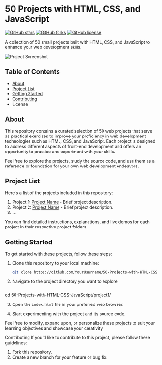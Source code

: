 # 50 Projects with HTML, CSS, and JavaScript

[![GitHub stars](https://img.shields.io/github/stars/YourUsername/50-Projects-with-HTML-CSS-JavaScript.svg)](https://github.com/YourUsername/50-Projects-with-HTML-CSS-JavaScript/stargazers)
[![GitHub forks](https://img.shields.io/github/forks/YourUsername/50-Projects-with-HTML-CSS-JavaScript.svg)](https://github.com/YourUsername/50-Projects-with-HTML-CSS-JavaScript/network)
[![GitHub license](https://img.shields.io/github/license/YourUsername/50-Projects-with-HTML-CSS-JavaScript.svg)](https://github.com/YourUsername/50-Projects-with-HTML-CSS-JavaScript/blob/master/LICENSE)

A collection of 50 small projects built with HTML, CSS, and JavaScript to enhance your web development skills.

![Project Screenshot](project-screenshot.png)

## Table of Contents

- [About](#about)
- [Project List](#project-list)
- [Getting Started](#getting-started)
- [Contributing](#contributing)
- [License](#license)

## About

This repository contains a curated selection of 50 web projects that serve as practical exercises to improve your proficiency in web development technologies such as HTML, CSS, and JavaScript. Each project is designed to address different aspects of front-end development and offers an opportunity to practice and experiment with your skills.

Feel free to explore the projects, study the source code, and use them as a reference or foundation for your own web development endeavors.

## Project List

Here's a list of the projects included in this repository:

1. Project 1: [Project Name](project1/) - Brief project description.
2. Project 2: [Project Name](project2/) - Brief project description.
3. ...

You can find detailed instructions, explanations, and live demos for each project in their respective project folders.

## Getting Started

To get started with these projects, follow these steps:

1. Clone this repository to your local machine:

   ```bash
   git clone https://github.com/YourUsername/50-Projects-with-HTML-CSS-JavaScript.git

2. Navigate to the project directory you want to explore:

   ```bash
cd 50-Projects-with-HTML-CSS-JavaScript/project1/


3. Open the `index.html` file in your preferred web browser.

4. Start experimenting with the project and its source code.

Feel free to modify, expand upon, or personalize these projects to suit your learning objectives and showcase your creativity.

Contributing
If you'd like to contribute to this project, please follow these guidelines:

1. Fork this repository.
2. Create a new branch for your feature or bug fix:

